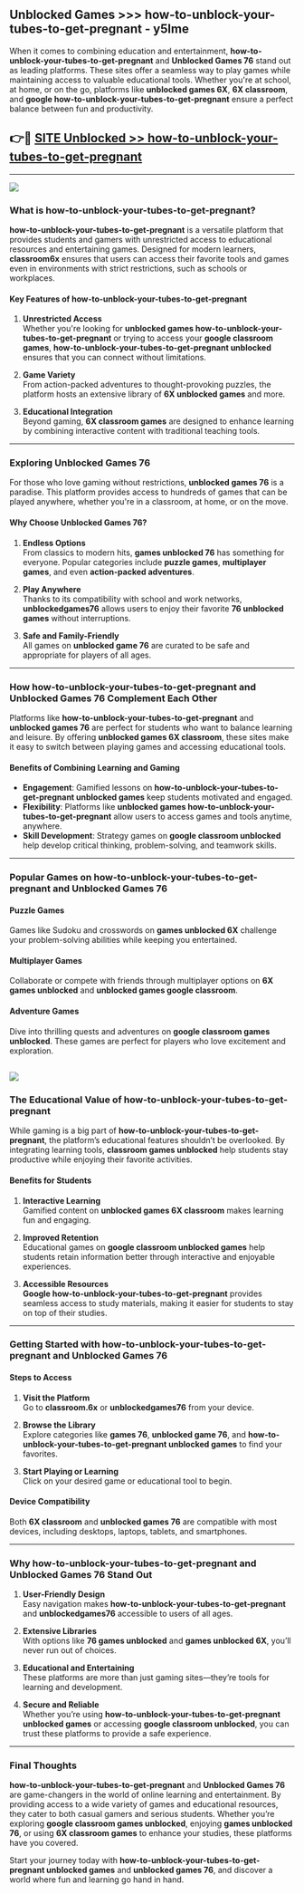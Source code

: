 ## Unblocked Games >>> how-to-unblock-your-tubes-to-get-pregnant - y5lme 

When it comes to combining education and entertainment, **how-to-unblock-your-tubes-to-get-pregnant** and **Unblocked Games 76** stand out as leading platforms. These sites offer a seamless way to play games while maintaining access to valuable educational tools. Whether you're at school, at home, or on the go, platforms like **unblocked games 6X**, **6X classroom**, and **google how-to-unblock-your-tubes-to-get-pregnant** ensure a perfect balance between fun and productivity.
## 👉🔴 [SITE Unblocked >> how-to-unblock-your-tubes-to-get-pregnant](http://premium.freeplayer.one?title=how-to-unblock-your-tubes-to-get-pregnant&ref=22JU)
---
<a href="http://premium.freeplayer.one?title=how-to-unblock-your-tubes-to-get-pregnant&ref=22JU/"><img src="https://github.com/user-attachments/assets/438f12ca-57a4-47a3-8ead-c64da593a1e5"/></a>
### What is how-to-unblock-your-tubes-to-get-pregnant?  

**how-to-unblock-your-tubes-to-get-pregnant** is a versatile platform that provides students and gamers with unrestricted access to educational resources and entertaining games. Designed for modern learners, **classroom6x** ensures that users can access their favorite tools and games even in environments with strict restrictions, such as schools or workplaces.  

#### Key Features of how-to-unblock-your-tubes-to-get-pregnant  

1. **Unrestricted Access**  
   Whether you're looking for **unblocked games how-to-unblock-your-tubes-to-get-pregnant** or trying to access your **google classroom games**, **how-to-unblock-your-tubes-to-get-pregnant unblocked** ensures that you can connect without limitations.  

2. **Game Variety**  
   From action-packed adventures to thought-provoking puzzles, the platform hosts an extensive library of **6X unblocked games** and more.  

3. **Educational Integration**  
   Beyond gaming, **6X classroom games** are designed to enhance learning by combining interactive content with traditional teaching tools.  



---

### Exploring Unblocked Games 76  

For those who love gaming without restrictions, **unblocked games 76** is a paradise. This platform provides access to hundreds of games that can be played anywhere, whether you're in a classroom, at home, or on the move.  

#### Why Choose Unblocked Games 76?  

1. **Endless Options**  
   From classics to modern hits, **games unblocked 76** has something for everyone. Popular categories include **puzzle games**, **multiplayer games**, and even **action-packed adventures**.  

2. **Play Anywhere**  
   Thanks to its compatibility with school and work networks, **unblockedgames76** allows users to enjoy their favorite **76 unblocked games** without interruptions.  

3. **Safe and Family-Friendly**  
   All games on **unblocked game 76** are curated to be safe and appropriate for players of all ages.  

---

### How how-to-unblock-your-tubes-to-get-pregnant and Unblocked Games 76 Complement Each Other  

Platforms like **how-to-unblock-your-tubes-to-get-pregnant** and **unblocked games 76** are perfect for students who want to balance learning and leisure. By offering **unblocked games 6X classroom**, these sites make it easy to switch between playing games and accessing educational tools.  

#### Benefits of Combining Learning and Gaming  

- **Engagement**: Gamified lessons on **how-to-unblock-your-tubes-to-get-pregnant unblocked games** keep students motivated and engaged.  
- **Flexibility**: Platforms like **unblocked games how-to-unblock-your-tubes-to-get-pregnant** allow users to access games and tools anytime, anywhere.  
- **Skill Development**: Strategy games on **google classroom unblocked** help develop critical thinking, problem-solving, and teamwork skills.  

---

### Popular Games on how-to-unblock-your-tubes-to-get-pregnant and Unblocked Games 76  

#### Puzzle Games  

Games like Sudoku and crosswords on **games unblocked 6X** challenge your problem-solving abilities while keeping you entertained.  

#### Multiplayer Games  

Collaborate or compete with friends through multiplayer options on **6X games unblocked** and **unblocked games google classroom**.  

#### Adventure Games  

Dive into thrilling quests and adventures on **google classroom games unblocked**. These games are perfect for players who love excitement and exploration.  

<a href="http://download.freeplayer.one?title=how-to-unblock-your-tubes-to-get-pregnant&ref=23D/"><img src="https://github.com/user-attachments/assets/fe0c3e91-c8e1-489c-acf0-e2f614c12fb8"/></a>
---

### The Educational Value of how-to-unblock-your-tubes-to-get-pregnant  

While gaming is a big part of **how-to-unblock-your-tubes-to-get-pregnant**, the platform’s educational features shouldn’t be overlooked. By integrating learning tools, **classroom games unblocked** help students stay productive while enjoying their favorite activities.  

#### Benefits for Students  

1. **Interactive Learning**  
   Gamified content on **unblocked games 6X classroom** makes learning fun and engaging.  

2. **Improved Retention**  
   Educational games on **google classroom unblocked games** help students retain information better through interactive and enjoyable experiences.  

3. **Accessible Resources**  
   **Google how-to-unblock-your-tubes-to-get-pregnant** provides seamless access to study materials, making it easier for students to stay on top of their studies.  

---

### Getting Started with how-to-unblock-your-tubes-to-get-pregnant and Unblocked Games 76  

#### Steps to Access  

1. **Visit the Platform**  
   Go to **classroom.6x** or **unblockedgames76** from your device.  

2. **Browse the Library**  
   Explore categories like **games 76**, **unblocked game 76**, and **how-to-unblock-your-tubes-to-get-pregnant unblocked games** to find your favorites.  

3. **Start Playing or Learning**  
   Click on your desired game or educational tool to begin.  

#### Device Compatibility  

Both **6X classroom** and **unblocked games 76** are compatible with most devices, including desktops, laptops, tablets, and smartphones.  

---

### Why how-to-unblock-your-tubes-to-get-pregnant and Unblocked Games 76 Stand Out  

1. **User-Friendly Design**  
   Easy navigation makes **how-to-unblock-your-tubes-to-get-pregnant** and **unblockedgames76** accessible to users of all ages.  

2. **Extensive Libraries**  
   With options like **76 games unblocked** and **games unblocked 6X**, you’ll never run out of choices.  

3. **Educational and Entertaining**  
   These platforms are more than just gaming sites—they’re tools for learning and development.  

4. **Secure and Reliable**  
   Whether you’re using **how-to-unblock-your-tubes-to-get-pregnant unblocked games** or accessing **google classroom unblocked**, you can trust these platforms to provide a safe experience.  

---

### Final Thoughts  

**how-to-unblock-your-tubes-to-get-pregnant** and **Unblocked Games 76** are game-changers in the world of online learning and entertainment. By providing access to a wide variety of games and educational resources, they cater to both casual gamers and serious students. Whether you’re exploring **google classroom games unblocked**, enjoying **games unblocked 76**, or using **6X classroom games** to enhance your studies, these platforms have you covered.  

Start your journey today with **how-to-unblock-your-tubes-to-get-pregnant unblocked games** and **unblocked games 76**, and discover a world where fun and learning go hand in hand.  